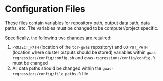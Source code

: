 # Configuration Files
These files contain variables for repository path, output data path, data paths, etc. 
The variables must be changed to be computer/project specific. 

Specifically, the following two changes are required:

1. `PROJECT_PATH` (location of the `tcr-gwas` repository) and `OUTPUT_PATH` (location where cluster outputs should be stored) variables within `gwas-regressions/config/config.sh` and `gwas-regressions/config/config.R` must be changed
2. All data paths should be changed within the `gwas-regressions/config/file_paths.R` file

